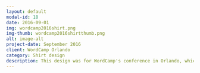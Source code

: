 ```yaml
---
layout: default
modal-id: 18
date: 2016-09-01
img: wordcamp2016shirt.png
img-thumb: wordcamp2016shirtthumb.png
alt: image-alt
project-date: September 2016
client: WordCamp Orlando
category: Shirt design 
description: This design was for WordCamp's conference in Orlando, which had a Lego theme. I also designed a variation of the Wampuu holding a lego brick which was used to make an enamel pin. There is one brick missing at the top of the shirt, the idea was that when you pinned the Wampuu to your shirt, he was holding your missing brick.  
---
```

